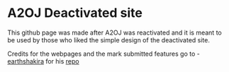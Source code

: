 # A2OJ Deactivated site 

This github page was made after A2OJ was reactivated and it is meant to be used by those who liked the simple design of the deactivated site.

Credits for the webpages and the mark submitted features go to - [earthshakira](https://github.com/earthshakira) for his [repo](https://github.com/earthshakira/a2oj-clientside)
